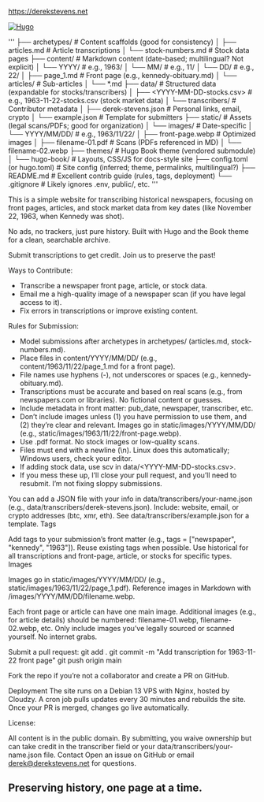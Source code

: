 https://derekstevens.net

[![Hugo](https://img.shields.io/badge/Hugo-v0.151.0-blue)](https://gohugo.io)

'''
├── archetypes/                  # Content scaffolds (good for consistency)
│   ├── articles.md              # Article transcriptions
│   └── stock-numbers.md         # Stock data pages
├── content/                     # Markdown content (date-based; multilingual? Not explicit)
│   └── YYYY/                    # e.g., 1963/
│       └── MM/                  # e.g., 11/
│           └── DD/              # e.g., 22/
│               ├── page_1.md    # Front page (e.g., kennedy-obituary.md)
│               └── articles/    # Sub-articles
│                   └── *.md
├── data/                        # Structured data (expandable for stocks/transcribers)
│   ├── <YYYY-MM-DD-stocks.csv>  # e.g., 1963-11-22-stocks.csv (stock market data)
│   └── transcribers/            # Contributor metadata
│       ├── derek-stevens.json   # Personal links, email, crypto
│       └── example.json         # Template for submitters
├── static/                      # Assets (legal scans/PDFs; good for organization)
│   └── images/                  # Date-specific
│       └── YYYY/MM/DD/          # e.g., 1963/11/22/
│           ├── front-page.webp  # Optimized images
│           ├── filename-01.pdf  # Scans (PDFs referenced in MD)
│           └── filename-02.webp
├── themes/                      # Hugo Book theme (vendored submodule)
│   └── hugo-book/               # Layouts, CSS/JS for docs-style site
├── config.toml (or hugo.toml)   # Site config (inferred; theme, permalinks, multilingual?)
├── README.md                    # Excellent contrib guide (rules, tags, deployment)
└── .gitignore                   # Likely ignores .env, public/, etc.
'''

This is a simple website for transcribing historical newspapers, focusing on front pages, articles, and stock market data from key dates (like November 22, 1963, when Kennedy was shot). 

No ads, no trackers, just pure history. Built with Hugo and the Book theme for a clean, searchable archive.

Submit transcriptions to get credit. Join us to preserve the past!

Ways to Contribute:

- Transcribe a newspaper front page, article, or stock data.
- Email me a high-quality image of a newspaper scan (if you have legal access to it).
- Fix errors in transcriptions or improve existing content.

Rules for Submission:

- Model submissions after archetypes in archetypes/ (articles.md, stock-numbers.md).
- Place files in content/YYYY/MM/DD/ (e.g., content/1963/11/22/page_1.md for a front page).
- File names use hyphens (-), not underscores or spaces (e.g., kennedy-obituary.md).
- Transcriptions must be accurate and based on real scans (e.g., from newspapers.com or libraries). No fictional content or guesses.
- Include metadata in front matter: pub_date, newspaper, transcriber, etc.
- Don’t include images unless (1) you have permission to use them, and (2) they’re clear and relevant. Images go in static/images/YYYY/MM/DD/ (e.g., static/images/1963/11/22/front-page.webp).
- Use .pdf format. No stock images or low-quality scans.
- Files must end with a newline (\n). Linux does this automatically; Windows users, check your editor.
- If adding stock data, use scv in data/<YYYY-MM-DD-stocks.csv>.
- If you mess these up, I’ll close your pull request, and you’ll need to resubmit. I’m not fixing sloppy submissions.

You can add a JSON file with your info in data/transcribers/your-name.json (e.g., data/transcribers/derek-stevens.json). Include: website, email, or crypto addresses (btc, xmr, eth). See data/transcribers/example.json for a template.
Tags

Add tags to your submission’s front matter (e.g., tags = ["newspaper", "kennedy", "1963"]). Reuse existing tags when possible. Use historical for all transcriptions and front-page, article, or stocks for specific types.
Images

Images go in static/images/YYYY/MM/DD/ (e.g., static/images/1963/11/22/page_1.pdf). Reference images in Markdown with /images/YYYY/MM/DD/filename.webp.

Each front page or article can have one main image.
Additional images (e.g., for article details) should be numbered: filename-01.webp, filename-02.webp, etc.
Only include images you’ve legally sourced or scanned yourself. No internet grabs.

Submit a pull request:
git add .
git commit -m "Add transcription for 1963-11-22 front page"
git push origin main

Fork the repo if you’re not a collaborator and create a PR on GitHub.


Deployment
The site runs on a Debian 13 VPS with Nginx, hosted by Cloudzy. 
A cron job pulls updates every 30 minutes and rebuilds the site. 
Once your PR is merged, changes go live automatically.

License:

All content is in the public domain. By submitting, you waive ownership but can take credit in the transcriber field or your data/transcribers/your-name.json file.
Contact
Open an issue on GitHub or email derek@derekstevens.net for questions.

## Preserving history, one page at a time.
